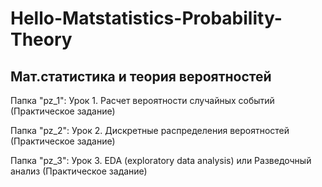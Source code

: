 # Hello-Matstatistics-Probability-Theory
## Мат.статистика и теория вероятностей

Папка "pz_1": Урок 1. Расчет вероятности случайных событий (Практическое задание)

Папка "pz_2": Урок 2. Дискретные распределения вероятностей (Практическое задание)

Папка "pz_3": Урок 3. EDA (exploratory data analysis) или Разведочный анализ (Практическое задание)
